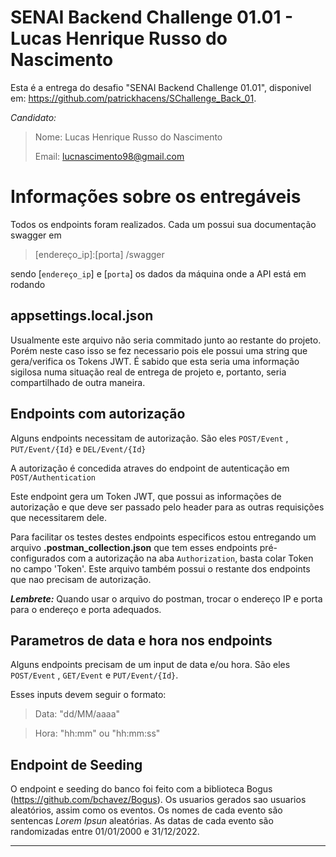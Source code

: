 ﻿# SENAI Backend Challenge 01.01 - Lucas Henrique Russo do Nascimento

Esta é a entrega do desafio "SENAI Backend Challenge 01.01", disponivel em: https://github.com/patrickhacens/SChallenge_Back_01.

*Candidato:*

>Nome: Lucas Henrique Russo do Nascimento
>
>Email: lucnascimento98@gmail.com

# Informações sobre os entregáveis

Todos os endpoints foram realizados. Cada um possui sua documentação swagger em 
>[endereço_ip]:[porta] /swagger

sendo [`endereço_ip`] e [`porta`] os dados da máquina onde a API está em rodando
## appsettings.local.json

Usualmente este arquivo não seria commitado junto ao restante do projeto. Porém neste caso isso se fez necessario pois ele possui uma string que gera/verifica os Tokens JWT. É sabido que esta seria uma informação sigilosa numa situação real de entrega de projeto e, portanto, seria compartilhado de outra maneira.

## Endpoints com autorização
Alguns endpoints necessitam de autorização. São eles `POST/Event` , `PUT/Event/{Id}` e `DEL/Event/{Id}` 

A autorização é concedida atraves do endpoint de autenticação em `POST/Authentication`

Este endpoint gera um Token JWT, que possui as informações de autorização e que deve ser passado pelo header para as outras requisições que necessitarem dele.

Para facilitar os testes destes endpoints especificos estou entregando um arquivo **.postman_collection.json** que tem esses endpoints pré-configurados com a autorização na aba `Authorization`, basta colar Token no campo 'Token'. Este arquivo também possui o restante dos endpoints que nao precisam de autorização.

***Lembrete:*** Quando usar o arquivo do postman, trocar o endereço IP e porta para o endereço e porta adequados.

## Parametros de data e hora nos endpoints

Alguns endpoints precisam de um input de data e/ou hora. São eles `POST/Event` , `GET/Event` e `PUT/Event/{Id}`.

Esses inputs devem seguir o formato:

>Data: "dd/MM/aaaa"

>Hora: "hh:mm" ou "hh:mm:ss"

## Endpoint de Seeding

O endpoint e seeding do banco foi feito com a biblioteca Bogus (https://github.com/bchavez/Bogus).
Os usuarios gerados sao usuarios aleatórios, assim como os eventos.
Os nomes de cada evento são sentencas *Lorem Ipsun* aleatórias.
As datas de cada evento são randomizadas entre 01/01/2000 e 31/12/2022.

-----------------------------------------------